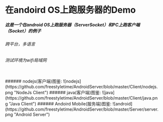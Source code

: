 在andoird OS上跑服务器的Demo
===
##### 这是一个在android OS上跑服务器（ServerSocket）和PC上跑客户端（Socket）的例子
###### 跨平台，多语言
###### 测试环境为wifi局域网 

<br/>
###### nodejs(客户端)图鉴:
![nodejs](https://github.com/freestyletime/AndroidServer/blob/master/Client/nodejs.png "NodeJs Client")
###### java(客户端)图鉴:
![java](https://github.com/freestyletime/AndroidServer/blob/master/Client/java.png "Java Client")
###### Andoird Mobile(服务端)图鉴:
![android](https://github.com/freestyletime/AndroidServer/blob/master/Server/server.png "Android Server")

